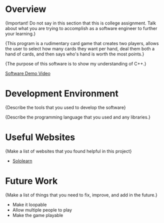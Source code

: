 # Overview

{Important! Do not say in this section that this is college assignment. Talk about what you are trying to accomplish as a software engineer to further your learning.}

{This program is a rudimentary card game that creates two players, allows the user to select how many cards they want per hand, deal them both a hand of cards, and then says who's hand is worth the most points.}

{The purpose of this software is to show my understanding of C++.}

[Software Demo Video](https://youtu.be/XHltJ-IiLoQ)

# Development Environment

{Describe the tools that you used to develop the software}

{Describe the programming language that you used and any libraries.}

# Useful Websites

{Make a list of websites that you found helpful in this project}

- [Sololearn](https://www.sololearn.com/)

# Future Work

{Make a list of things that you need to fix, improve, and add in the future.}

- Make it loopable
- Allow multiple people to play
- Make the game playable